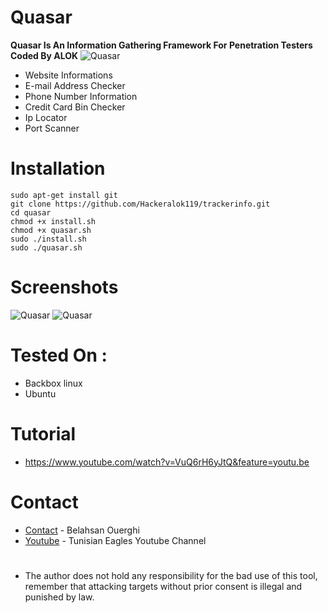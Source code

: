 # Quasar
<b>Quasar Is An Information Gathering Framework For Penetration Testers Coded By ALOK</b>
![Quasar](https://raw.githubusercontent.com/TunisianEagles/quasar/master/Screenshot/quasae.png)
* Website Informations
* E-mail Address Checker
* Phone Number Information
* Credit Card Bin Checker
* Ip Locator
* Port Scanner
# Installation
```
sudo apt-get install git
git clone https://github.com/Hackeralok119/trackerinfo.git
cd quasar
chmod +x install.sh
chmod +x quasar.sh
sudo ./install.sh
sudo ./quasar.sh
```
# Screenshots
![Quasar](https://raw.githubusercontent.com/TunisianEagles/quasar/master/Screenshot/quasar.png)
![Quasar](https://raw.githubusercontent.com/TunisianEagles/quasar/master/Screenshot/quasar2.png)
# Tested On :
* Backbox linux
* Ubuntu 
# Tutorial
* https://www.youtube.com/watch?v=VuQ6rH6yJtQ&feature=youtu.be
# Contact
* [Contact](https://www.facebook.com/ouerghi.belahsan) - Belahsan Ouerghi
* [Youtube](https://www.youtube.com/channel/UCFbU5tKMUI51CEXKZhTCNRg) - Tunisian Eagles Youtube Channel
#
* The author does not hold any responsibility for the bad use of this tool, remember that attacking targets without prior consent is illegal and punished by law.
